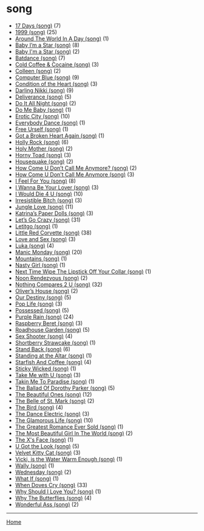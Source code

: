 # song

  * [17 Days (song)](./song/17-days/) (7)
  * [1999 (song)](./song/1999/) (25)
  * [Around The World In A Day (song)](./song/around-the-world-in-a-day/) (1)
  * [Baby I’m a Star (song)](./song/baby-i-m-a-star/) (8)
  * [Baby I'm a Star (song)](./song/baby-i-m-a-star/) (2)
  * [Batdance (song)](./song/batdance/) (7)
  * [Cold Coffee & Cocaine (song)](./song/cold-coffee-cocaine/) (3)
  * [Colleen (song)](./song/colleen/) (2)
  * [Computer Blue (song)](./song/computer-blue/) (9)
  * [Condition of the Heart (song)](./song/condition-of-the-heart/) (3)
  * [Darling Nikki (song)](./song/darling-nikki/) (9)
  * [Deliverance (song)](./song/deliverance/) (5)
  * [Do It All Night (song)](./song/do-it-all-night/) (2)
  * [Do Me Baby (song)](./song/do-me-baby/) (1)
  * [Erotic City (song)](./song/erotic-city/) (10)
  * [Everybody Dance (song)](./song/everybody-dance/) (1)
  * [Free Urself (song)](./song/free-urself/) (1)
  * [Got a Broken Heart Again (song)](./song/got-a-broken-heart-again/) (1)
  * [Holly Rock (song)](./song/holly-rock/) (6)
  * [Holy Mother (song)](./song/holy-mother/) (2)
  * [Horny Toad (song)](./song/horny-toad/) (3)
  * [Housequake (song)](./song/housequake/) (2)
  * [How Come U Don’t Call Me Anymore? (song)](./song/how-come-u-don-t-call-me-anymore/) (2)
  * [How Come U Don't Call Me Anymore (song)](./song/how-come-u-don-t-call-me-anymore/) (3)
  * [I Feel For You (song)](./song/i-feel-for-you/) (8)
  * [I Wanna Be Your Lover (song)](./song/i-wanna-be-your-lover/) (3)
  * [I Would Die 4 U (song)](./song/i-would-die-4-u/) (10)
  * [Irresistible Bitch (song)](./song/irresistible-bitch/) (3)
  * [Jungle Love (song)](./song/jungle-love/) (11)
  * [Katrina’s Paper Dolls (song)](./song/katrina-s-paper-dolls/) (3)
  * [Let’s Go Crazy (song)](./song/let-s-go-crazy/) (31)
  * [Letitgo (song)](./song/letitgo/) (1)
  * [Little Red Corvette (song)](./song/little-red-corvette/) (38)
  * [Love and Sex (song)](./song/love-and-sex/) (3)
  * [Luka (song)](./song/luka/) (4)
  * [Manic Monday (song)](./song/manic-monday/) (20)
  * [Mountains (song)](./song/mountains/) (1)
  * [Nasty Girl (song)](./song/nasty-girl/) (1)
  * [Next Time Wipe The Lipstick Off Your Collar (song)](./song/next-time-wipe-the-lipstick-off-your-collar/) (1)
  * [Noon Rendezvous (song)](./song/noon-rendezvous/) (2)
  * [Nothing Compares 2 U (song)](./song/nothing-compares-2-u/) (32)
  * [Oliver’s House (song)](./song/oliver-s-house/) (2)
  * [Our Destiny (song)](./song/our-destiny/) (5)
  * [Pop Life (song)](./song/pop-life/) (3)
  * [Possessed (song)](./song/possessed/) (5)
  * [Purple Rain (song)](./song/purple-rain/) (24)
  * [Raspberry Beret (song)](./song/raspberry-beret/) (3)
  * [Roadhouse Garden (song)](./song/roadhouse-garden/) (5)
  * [Sex Shooter (song)](./song/sex-shooter/) (4)
  * [Shortberry Strawcake (song)](./song/shortberry-strawcake/) (1)
  * [Stand Back (song)](./song/stand-back/) (6)
  * [Standing at the Altar (song)](./song/standing-at-the-altar/) (1)
  * [Starfish And Coffee (song)](./song/starfish-and-coffee/) (4)
  * [Sticky Wicked (song)](./song/sticky-wicked/) (1)
  * [Take Me with U (song)](./song/take-me-with-u/) (3)
  * [Takin Me To Paradise (song)](./song/takin-me-to-paradise/) (1)
  * [The Ballad Of Dorothy Parker (song)](./song/the-ballad-of-dorothy-parker/) (5)
  * [The Beautiful Ones (song)](./song/the-beautiful-ones/) (12)
  * [The Belle of St. Mark (song)](./song/the-belle-of-st-mark/) (2)
  * [The Bird (song)](./song/the-bird/) (4)
  * [The Dance Electric (song)](./song/the-dance-electric/) (3)
  * [The Glamorous Life (song)](./song/the-glamorous-life/) (10)
  * [The Greatest Romance Ever Sold (song)](./song/the-greatest-romance-ever-sold/) (1)
  * [The Most Beautiful Girl In The World (song)](./song/the-most-beautiful-girl-in-the-world/) (2)
  * [The X's Face (song)](./song/the-x-s-face/) (1)
  * [U Got the Look (song)](./song/u-got-the-look/) (5)
  * [Velvet Kitty Cat (song)](./song/velvet-kitty-cat/) (3)
  * [Vicki, is the Water Warm Enough (song)](./song/vicki-is-the-water-warm-enough/) (1)
  * [Wally (song)](./song/wally/) (1)
  * [Wednesday (song)](./song/wednesday/) (2)
  * [What If (song)](./song/what-if/) (1)
  * [When Doves Cry (song)](./song/when-doves-cry/) (33)
  * [Why Should I Love You? (song)](./song/why-should-i-love-you/) (1)
  * [Why The Butterflies (song)](./song/why-the-butterflies/) (4)
  * [Wonderful Ass (song)](./song/wonderful-ass/) (2)

----

[Home](../)
